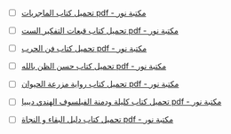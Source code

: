 - [ ] [تحميل كتاب الماجريات pdf - مكتبة نور](https://www.noor-book.com/%D9%83%D8%AA%D8%A7%D8%A8-%D8%A7%D9%84%D9%85%D8%A7%D8%AC%D8%B1%D9%8A%D8%A7%D8%AA-pdf-pdf)
- [ ] [تحميل كتاب قبعات التفكير الست pdf - مكتبة نور](https://www.noor-book.com/%D9%83%D8%AA%D8%A7%D8%A8-%D9%82%D8%A8%D8%B9%D8%A7%D8%AA-%D8%A7%D9%84%D8%AA%D9%81%D9%83%D9%8A%D8%B1-%D8%A7%D9%84%D8%B3%D8%AA-pdf)

- [ ] [تحميل كتاب فن الحرب pdf - مكتبة نور](https://www.noor-book.com/%D9%83%D8%AA%D8%A7%D8%A8-%D9%81%D9%86-%D8%A7%D9%84%D8%AD%D8%B1%D8%A8-pdf)

- [ ] [تحميل كتاب حسن الظن بالله pdf - مكتبة نور](https://www.noor-book.com/%D9%83%D8%AA%D8%A7%D8%A8-%D8%AD%D8%B3%D9%86-%D8%A7%D9%84%D8%B8%D9%86-%D8%A8%D8%A7%D9%84%D9%84%D9%87-%D8%A7%D9%8A%D8%A7%D8%AF-%D9%82%D9%86%D9%8A%D8%A8%D9%8A-pdf)
- [ ] [تحميل كتاب رواية مزرعة الحيوان pdf - مكتبة نور](https://www.noor-book.com/%D9%83%D8%AA%D8%A7%D8%A8-%D8%B1%D9%88%D8%A7%D9%8A%D8%A9-%D9%85%D8%B2%D8%B1%D8%B9%D8%A9-%D8%A7%D9%84%D8%AD%D9%8A%D9%88%D8%A7%D9%86-pdf)

- [ ] [تحميل كتاب كليلة ودمنة الفيلسوف الهندي ديبيا pdf - مكتبة نور](https://www.noor-book.com/%D9%83%D8%AA%D8%A7%D8%A8-%D9%83%D9%84%D9%8A%D9%84%D9%87-%D9%88%D8%AF%D9%85%D9%86%D9%87-%D8%A7%D9%84%D9%81%D9%8A%D9%84%D8%B3%D9%88%D9%81-%D8%A7%D9%84%D9%87%D9%86%D8%AF%D9%8A-%D8%AF%D9%8A%D8%A8%D9%8A%D8%A7-pdf)

- [ ] [تحميل كتاب دليل البقاء و النجاة pdf - مكتبة نور](https://www.noor-book.com/%D9%83%D8%AA%D8%A7%D8%A8-%D8%AF%D9%84%D9%8A%D9%84-%D8%A7%D9%84%D8%A8%D9%82%D8%A7%D8%A1-%D9%88-%D8%A7%D9%84%D9%86%D8%AC%D8%A7%D9%87-pdf)